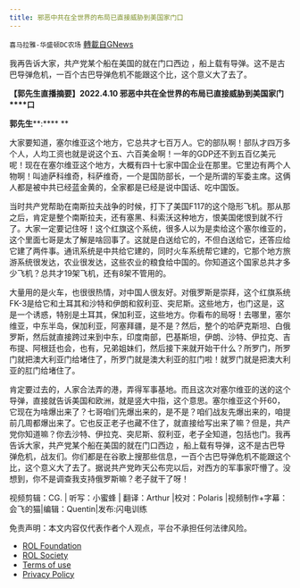 ```yaml
---
title: 邪恶中共在全世界的布局已直接威胁到美国家门口
---
```

`喜马拉雅-华盛顿DC农场` [轉載自GNews](https://gnews.org/zh-hans/2342903/)

我再告诉大家，共产党某个船在美国的就在门口西边  ，船上载有导弹。这不是古巴导弹危机，一百个古巴导弹危机不能跟这个比，这个意义大了去了。

**【郭先生直播摘要】2022.4.10 邪恶中共在全世界的布局已直接威胁到美国家门****口**

**郭先生****:**** **

大家要知道，塞尔维亚这个地方，它总共才七百万人。它的部队啊！部队才四万多个人，人均工资也就是说这个五、六百美金啊！一年的GDP还不到五百亿美元呢！现在在塞尔维亚这个地方，大概有四十七家中国企业在那里。它里边有两个人物啊！叫迪萨科维奇，科萨维奇，一个是国防部长，一个是所谓的军委主席。这俩人都是被中共已经蓝金黄的，全家都是已经是说中国话、吃中国饭。

当时共产党帮助在南斯拉夫战争的时候，打下了美国F117的这个隐形飞机。那从那之后，肯定是整个南斯拉夫，还有塞黑、科索沃这种地方，恨美国佬恨到就不行了。大家一定要记住呀！这个红旗这个系统，很多人以为是卖给这个塞尔维亚的，这个里面七哥是太了解是啥回事了。这就是白送给它的，不但白送给它，还答应给它建了两件事。通讯系统是中共给它建的，同时火车系统帮它建的，它那个地方旅游系统很发达，农业很发达，这些农业的粮食给中国的。你知道这个国家总共才多少飞机？总共才19架飞机，还有8架不管用的。

大量用的是火车，也很很热情，对中国人很友好。对俄罗斯是崇拜，这个红旗系统FK-3是给它和土耳其和沙特和伊朗和叙利亚、突尼斯。这些地方，也门这是，这是一个诱惑，特别是土耳其，保加利亚，这些地方。你看布的局呀！去哪里，塞尔维亚，中东半岛，保加利亚，阿塞拜疆，是不是？然后，整个的哈萨克斯坦、白俄罗斯，然后就直接跨过来到中东，印度南部，巴基斯坦，伊朗、沙特、伊拉克、吉布提、阿根廷也会，也有，兄弟姐妹们，然后接下来就开始干什么？所罗门，所罗门就把澳大利亚门给堵住了，所罗门就是澳大利亚的肛门啦！就罗门就是把澳大利亚的肛门给堵住了。

肯定要过去的，人家合法弄的港，弄得军事基地。而且这次对塞尔维亚的送的这个导弹，直接就告诉美国和欧洲，就是竖大中指，这个意思。塞尔维亚这个歼60，它现在为啥爆出来了？七哥咱们先爆出来的，是不是？咱们战友先爆出来的，咱提前几周都爆出来了。它也反正老子也藏不住了，就直接给写出来了嘛？但是，共产党你知道嘛？你去沙特、伊拉克、突尼斯、叙利亚，老子全知道，包括也门。我再告诉大家，共产党某个船在美国的就在门口西边  ，船上载有导弹，这不是古巴导弹危机，战友们。你们都是在谷歌上搜那些信息，一百个古巴导弹危机不能跟这个比，这个意义大了去了。据说共产党昨天公布完以后，对西方的军事家吓懵了。没想到，你不是调查我支持俄罗斯嘛？老子就干了呀！





视频剪辑：CG. | 听写：小蜜蜂 | 翻译：Arthur |校对：Polaris |视频制作+字幕：会飞的猫|编辑：Quentin|发布:闪电训练



 

免责声明：本文内容仅代表作者个人观点，平台不承担任何法律风险。

- [ROL Foundation](https://rolfoundation.org/)
- [ROL Society](https://rolsociety.org/)
- [Terms of use](https://gnews.org/terms-of-use-3/)
- [Privacy Policy](https://gnews.org/privacy-policy/)
